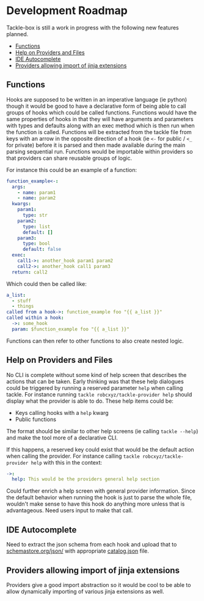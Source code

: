 # Development Roadmap

Tackle-box is still a work in progress with the following new features planned.

- [Functions](#functions)
- [Help on Providers and Files](#help-on-providers-and-files)
- [IDE Autocomplete](#ide-autocomplete)
- [Providers allowing import of jinja extensions](#providers-allowing-import-of-jinja-extensions)

## Functions

Hooks are supposed to be written in an imperative language (ie python) though it would be good to have a declarative form of being able to call groups of hooks which could be called functions. Functions would have the same properties of hooks in that they will have arguments and parameters with types and defaults along with an exec method which is then run when the function is called. Functions will be extracted from the tackle file from keys with an arrow in the opposite direction of a hook (ie `<-` for public / `<_` for private) before it is parsed and then made available during the main parsing sequential run. Functions would be importable within providers so that providers can share reusable groups of logic.

For instance this could be an example of a function:

```yaml
function_example<-:
  args:
    - name: param1
    - name: param2
  kwargs:
    param1:
      type: str
    param2:
      type: list
      default: []
    param3:
      type: bool
      default: false
  exec:
    call1->: another_hook param1 param2
    call2->: another_hook call1 param3
  return: call2
```

Which could then be called like:

```yaml
a_list:
  - stuff
  - things
called from a hook->: function_example foo "{{ a_list }}"
called within a hook:
  ->: some_hook
  param: $function_example foo "{{ a_list }}"
```

Functions can then refer to other functions to also create nested logic.

## Help on Providers and Files

No CLI is complete without some kind of help screen that describes the actions that can be taken. Early thinking was that these help dialogues could be triggered by running a reserved parameter `help` when calling tackle.  For instance running `tackle robcxyz/tackle-provider help` should display what the provider is able to do. These help items could be:

- Keys calling hooks with a `help` kwarg
- Public functions

The format should be similar to other help screens (ie calling `tackle --help`) and make the tool more of a declarative CLI.

If this happens, a reserved key could exist that would be the default action when calling the provider. For instance calling `tackle robcxyz/tackle-provider help` with this in the context:

```yaml
->:
  help: This would be the providers general help section
```

Could further enrich a help screen with general provider information. Since the default behavior when running the hook is just to parse the whole file, wouldn't make sense to have this hook do anything more unless that is advantageous.  Need users input to make that call.  

## IDE Autocomplete

Need to extract the json schema from each hook and upload that to [schemastore.org/json/](https://www.schemastore.org/json/) with appropriate [catalog.json](https://www.schemastore.org/api/json/catalog.json) file.

## Providers allowing import of jinja extensions

Providers give a good import abstraction so it would be cool to be able to allow dynamically importing of various jinja extensions as well.
